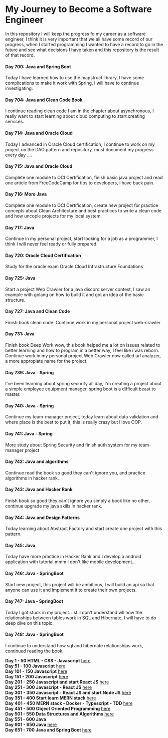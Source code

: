 # My Journey to Become a Software Engineer

In this repository I will keep the progress fo my career as a software engineer, I think
it is very important that we all have some record of our progress, when I started
programming I wanted to have a record to go in the future and see what decisions I have
taken and this repository is the result of that record.

#### Day 700: Java and Spring Boot

Today I have learned how to use the mapstruct library, I have some complications to make
it work with Spring, I will have to continue investigating.

#### Day 704: Java and Clean Code Book

I continue reading clean code I am in the chapter about asynchronous, I really want to
start learning about cloud computing to start creating services.

#### Day 714: Java and Oracle Cloud

Today I advanced in Oracle Cloud certification, I continue to work on my project on the
DAO pattern and repository. must document my progress every day ....

#### Day 715: Java and Oracle Cloud

Complete one module to OCI Certification, finish basic java project and read one article
from FreeCodeCamp for tips to developers, i have back pain.

#### Day 716: More Java

Complete one module to OCI Certification, create new project for practice concepts about
Clean Architecture and best practices to write a clean code and how uncople projects for
my local system.

#### Day 717: Java

Continue in my personal project, start looking for a job as a programmer, I think I will
never feel ready or fully prepared.

#### Day 720: Oracle Cloud Certification

Study for the oracle exam Oracle Cloud Infrastructure Foundations

#### Day 725: Java

Start a project Web Crawler for a java discord server contest, I saw an example with
golang on how to build it and got an idea of the basic structure.

#### Day 727: Java and Clean Code

Finish book clean code. Continue work in my personal project web-crawler

#### Day 731: Java

Finish book Deep Work wow, this book helped me a lot on issues related to better learning
and how to program in a better way, I feel like i was reborn. Continue work in my personal
project Web Crawler now called url analyzer, a more appropiate name for the project.

#### Day 739: Java - Spring

I've been learning about spring security all day, I'm creating a project about a simple
employee equipment manager, spring boot is a difficult beast to master.

#### Day 740: Java - Spring

Continue my team-manager project, today learn about data validation and where place is the
best to put it, this is really crazy but i love OOP.

#### Day 741: Java - Spring

More study about Spring Security and finish auth system for my team-manager project

#### Day 742: Java and algorithms

Continue read the book so good they can't ignore you, and practice algorithms in hacker
rank.

#### Day 743: Java and Hacker Rank

Finish book so good they can't ignore you simply a book like no other, continue upgrade my
java skills in hacker rank.

#### Day 744: Java and Design Patterns

Today learning about Abstract Factory and start create one project with this pattern.

#### Day 745: Java

Today have more practice in Hacker Rank and I develop a android application with tutorial
mmm I don't like mobile development...

#### Day 746: Java - SpringBoot
Start new project, this project will be ambitious, I will build an api so that anyone can use it and implement it to create their own projects.

#### Day 747: Java - SpringBoot
Today I got stuck in my project. i still don't understand wll how the relationships between tables work in SQL and Hibernate, I will have to do deep dive on this topic.

#### Day 748: Java - SpringBoot
I continue to understand how sql and hibernate relationships work, continued reading the book.


**Day 1 - 50 HTML - CSS - Javascript**  [here](./day0-50.md)</br>
**Day 51 - 100 Javascript** [here](./day51-100.md)</br>
**Day 101 - 150 Javascript** [here](./day101-150.md)</br>
**Day 151 - 200 Javascript** [here](./day151-200.md)</br>
**Day 201 - 250 Javascript and start React JS** [here](day201-250.md)</br>
**Day 251 - 300 Javascript - React JS** [here](day251-300.md)</br>
**Day 301 - 350 Javascript - React JS and start Node JS** [here](day301-350.md)</br>
**Day 351 - 400 Start learn MERN stack** [here](day351-400.md)</br>
**Day 401 - 450 MERN stack - Docker - Typescript - TDD** [here](day401-450.md)</br>
**Day 451 - 500 Object Oriented Programming** [here](day451-500.md)</br>
**Day 501 - 550 Data Structures and Algorithms** [here](day501-550.md)</br>
**Day 551 - 600 Java**</br>
**Day 601 - 650 Java** [here](day601-650.md)</br>
**Day 651 - 700 Java and Spring Boot** [here](days651-700.md)</br>

